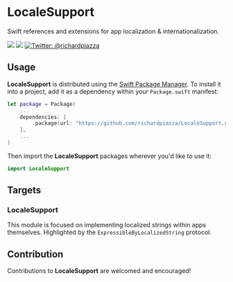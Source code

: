 # LocaleSupport

Swift references and extensions for app localization &amp; internationalization.

<p>
  <img src="https://github.com/richardpiazza/LocaleSupport/workflows/Swift/badge.svg?branch=main" />
  <img src="https://img.shields.io/badge/Swift-5.3-orange.svg" />
  <a href="https://twitter.com/richardpiazza">
    <img src="https://img.shields.io/badge/twitter-@richardpiazza-blue.svg?style=flat" alt="Twitter: @richardpiazza" />
  </a>
</p>

## Usage

**LocaleSupport** is distributed using the [Swift Package Manager](https://swift.org/package-manager). To install it into a project, add it as 
a dependency within your `Package.swift` manifest:

```swift
let package = Package(
    ...
    dependencies: [
        .package(url: "https://github.com/richardpiazza/LocaleSupport.git", .upToNextMinor(from: "0.4.0"))
    ],
    ...
)
```

Then import the **LocaleSupport** packages wherever you'd like to use it:

```swift
import LocaleSupport
```

## Targets

### LocaleSupport

This module is focused on implementing localized strings within apps themselves. Highlighted by the `ExpressibleByLocalizedString` protocol.

## Contribution

Contributions to **LocaleSupport** are welcomed and encouraged!
